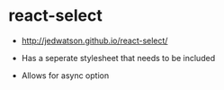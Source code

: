 # react-select

- http://jedwatson.github.io/react-select/

- Has a seperate stylesheet that needs to be included

- Allows for async option